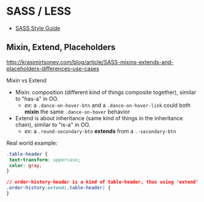 # SASS / LESS

* [SASS Style Guide](http://css-tricks.com/sass-style-guide/)

## Mixin, Extend, Placeholders
http://krasimirtsonev.com/blog/article/SASS-mixins-extends-and-placeholders-differences-use-cases

Mixin vs Extend
- Mixin: composition (different kind of things composite together), similar to "has-a" in OO.
  - _ex_: a `.dance-on-hover-btn` and a `.dance-on-hover-link` could both **mixin** the same `.dance-on-hover` behavior
- Extend is about inheritance (same kind of things in the inheritance chain), similar to "is-a" in OO.
  - _ex_: a `.round-secondary-btn` **extends** from a `.-secondary-btn`

 Real world example:
 ```css
 .table-header {
  text-transform: uppercase;
  color: gray;
}

// order-history-header is a kind of table-header, thus using 'extend'
.order-history:extend(.table-header) {
}
 ```
